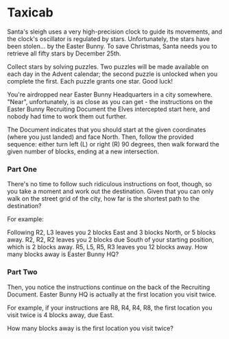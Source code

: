 # Taxicab

Santa's sleigh uses a very high-precision clock to guide its movements, and the
clock's oscillator is regulated by stars. Unfortunately, the stars have been
stolen... by the Easter Bunny. To save Christmas, Santa needs you to retrieve
all fifty stars by December 25th.

Collect stars by solving puzzles. Two puzzles will be made available on each
day in the Advent calendar; the second puzzle is unlocked when you complete the
first. Each puzzle grants one star. Good luck!

You're airdropped near Easter Bunny Headquarters in a city somewhere. "Near",
unfortunately, is as close as you can get - the instructions on the Easter
Bunny Recruiting Document the Elves intercepted start here, and nobody had time
to work them out further.

The Document indicates that you should start at the given coordinates (where
you just landed) and face North. Then, follow the provided sequence: either
turn left (L) or right (R) 90 degrees, then walk forward the given number of
blocks, ending at a new intersection.

### Part One

There's no time to follow such ridiculous instructions on foot, though, so you
take a moment and work out the destination. Given that you can only walk on the
street grid of the city, how far is the shortest path to the destination?

For example:

Following R2, L3 leaves you 2 blocks East and 3 blocks North, or 5 blocks away.
R2, R2, R2 leaves you 2 blocks due South of your starting position, which is 2
blocks away.
R5, L5, R5, R3 leaves you 12 blocks away.
How many blocks away is Easter Bunny HQ?

### Part Two

Then, you notice the instructions continue on the back of the Recruiting
Document. Easter Bunny HQ is actually at the first location you visit twice.

For example, if your instructions are R8, R4, R4, R8, the first location you
visit twice is 4 blocks away, due East.

How many blocks away is the first location you visit twice?

